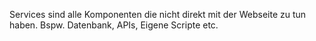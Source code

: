 Services sind alle Komponenten die nicht direkt mit der Webseite zu tun haben. Bspw. Datenbank, APIs, Eigene Scripte etc.